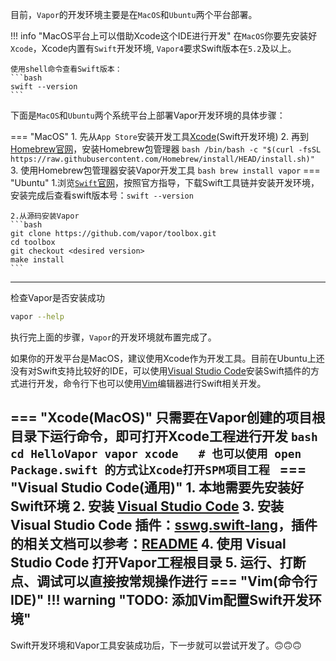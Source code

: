 目前，`Vapor`的开发环境主要是在`MacOS`和`Ubuntu`两个平台部署。

!!! info "MacOS平台上可以借助Xcode这个IDE进行开发"
    在`MacOS`你要先安装好`Xcode`，Xcode内置有`Swift`开发环境, `Vapor4`要求Swift版本在`5.2`及以上。
    
    使用shell命令查看Swift版本：
    ```bash
    swift --version
    ```


下面是`MacOS`和`Ubuntu`两个系统平台上部署Vapor开发环境的具体步骤：

=== "MacOS"
    1. 先从`App Store`安装开发工具[Xcode](https://apps.apple.com/cn/app/xcode/id497799835?mt=12)(Swift开发环境)
    2. 再到[Homebrew官网](https://brew.sh/)，安装Homebrew包管理器
    ```bash
    /bin/bash -c "$(curl -fsSL https://raw.githubusercontent.com/Homebrew/install/HEAD/install.sh)"
    ```
    3. 使用Homebrew包管理器安装Vapor开发工具
    ``` bash
    brew install vapor
    ```
=== "Ubuntu"
    1.浏览[`Swift`官网](https://swift.org/download)，按照官方指导，下载Swift工具链并安装开发环境，安装完成后查看swift版本号：`swift --version`

    2.从源码安装Vapor
    ```bash 
    git clone https://github.com/vapor/toolbox.git
    cd toolbox
    git checkout <desired version>
    make install
    ```
---

检查Vapor是否安装成功
```bash
vapor --help
```

执行完上面的步骤，`Vapor`的开发环境就布置完成了。


如果你的开发平台是MacOS，建议使用Xcode作为开发工具。目前在Ubuntu上还没有对Swift支持比较好的IDE，可以使用[Visual Studio Code][vsc]安装Swift插件的方式进行开发，命令行下也可以使用[Vim]编辑器进行Swift相关开发。

=== "Xcode(MacOS)"
    只需要在Vapor创建的项目根目录下运行命令，即可打开Xcode工程进行开发
    ```bash
    cd HelloVapor
    vapor xcode   # 也可以使用 open Package.swift 的方式让Xcode打开SPM项目工程
    ``` 
=== "Visual Studio Code(通用)"
    1. 本地需要先安装好Swift环境
    2. 安装 [Visual Studio Code][vsc]
    3. 安装 Visual Studio Code 插件：[sswg.swift-lang][vsc-swift-plugin]，插件的相关文档可以参考：[README](https://github.com/swift-server/vscode-swift#readme)
    4. 使用 Visual Studio Code 打开Vapor工程根目录
    5. 运行、打断点、调试可以直接按常规操作进行
=== "Vim(命令行IDE)"
    !!! warning "TODO: 添加Vim配置Swift开发环境"
---
Swift开发环境和Vapor工具安装成功后，下一步就可以尝试开发了。🙃🙃🙃


[vsc]: <https://code.visualstudio.com>
[vim]: <https://github.com/vim/vim>
[vsc-swift-plugin]: <https://marketplace.visualstudio.com/items?itemName=sswg.swift-lang>